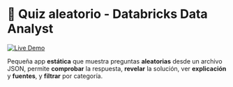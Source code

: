# 🧪 Quiz aleatorio - Databricks Data Analyst

[![Live Demo](https://img.shields.io/badge/Live%20Demo-Open-blue)](https://svn11x.github.io/test_dk_data_analyst/)

Pequeña app **estática** que muestra preguntas **aleatorias** desde un archivo JSON, permite **comprobar** la respuesta, **revelar** la solución, ver **explicación** y **fuentes**, y **filtrar** por categoría.

